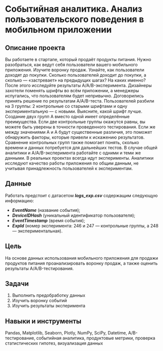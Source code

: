 # Событийная аналитика. Анализ пользовательского поведения в мобильном приложении

## Описание проекта
Вы работаете в стартапе, который продаёт продукты питания. Нужно разобраться, как ведут себя пользователи вашего мобильного приложения. 
Изучите воронку продаж. Узнайте, как пользователи доходят до покупки. Сколько пользователей доходит до покупки, а сколько — «застревает» на предыдущих шагах? На каких именно?
После этого исследуйте результаты A/A/B-эксперимента. Дизайнеры захотели поменять шрифты во всём приложении, а менеджеры испугались, что пользователям будет непривычно. Договорились принять решение по результатам A/A/B-теста. Пользователей разбили на 3 группы: 2 контрольные со старыми шрифтами и одну экспериментальную — с новыми. Выясните, какой шрифт лучше.
Создание двух групп A вместо одной имеет определённые преимущества. Если две контрольные группы окажутся равны, вы можете быть уверены в точности проведенного тестирования. Если же между значениями A и A будут существенные различия, это поможет обнаружить факторы, которые привели к искажению результатов. Сравнение контрольных групп также помогает понять, сколько времени и данных потребуется для дальнейших тестов.
В случае общей аналитики и A/A/B-эксперимента работайте с одними и теми же данными. В реальных проектах всегда идут эксперименты. Аналитики исследуют качество работы приложения по общим данным, не учитывая принадлежность пользователей к экспериментам.

## Данные
Работать предстоит с датасетом ***logs_exp.csv*** содержащим следующую информацию:
- ***EventName*** (название события);
- ***DeviceIDHash*** (уникальный идентификатор пользователя);
- ***EventTimestamp*** (время события);
- ***ExpId*** (номер эксперимента: 246 и 247 — контрольные группы, а 248 — экспериментальная). 

## Цель
На основе данных использования мобильного приложения для продажи продуктов питания проанализировать воронку продаж, а также оценить результаты A/A/B-тестирования.

## Задачи
1. Выполнить предобработку данных
2. Изучить воронку событий
3. Изучить результаты эксперимента 

## Навыки и инструменты
Pandas, Matplotlib, Seaborn, Plotly, NumPy, SciPy, Datetime, A/B-тестирование, событийная аналитика, продуктовые метрики, проверка статистических гипотез, визуализация данных
